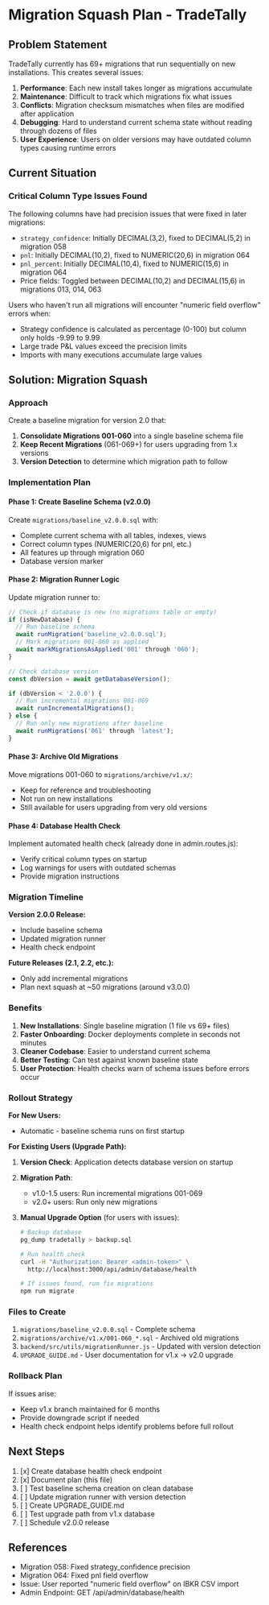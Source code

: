 # Migration Squash Plan - TradeTally

## Problem Statement

TradeTally currently has 69+ migrations that run sequentially on new installations. This creates several issues:

1. **Performance**: Each new install takes longer as migrations accumulate
2. **Maintenance**: Difficult to track which migrations fix what issues
3. **Conflicts**: Migration checksum mismatches when files are modified after application
4. **Debugging**: Hard to understand current schema state without reading through dozens of files
5. **User Experience**: Users on older versions may have outdated column types causing runtime errors

## Current Situation

### Critical Column Type Issues Found

The following columns have had precision issues that were fixed in later migrations:

- `strategy_confidence`: Initially DECIMAL(3,2), fixed to DECIMAL(5,2) in migration 058
- `pnl`: Initially DECIMAL(10,2), fixed to NUMERIC(20,6) in migration 064
- `pnl_percent`: Initially DECIMAL(10,4), fixed to NUMERIC(15,6) in migration 064
- Price fields: Toggled between DECIMAL(10,2) and DECIMAL(15,6) in migrations 013, 014, 063

Users who haven't run all migrations will encounter "numeric field overflow" errors when:
- Strategy confidence is calculated as percentage (0-100) but column only holds -9.99 to 9.99
- Large trade P&L values exceed the precision limits
- Imports with many executions accumulate large values

## Solution: Migration Squash

### Approach

Create a baseline migration for version 2.0 that:

1. **Consolidate Migrations 001-060** into a single baseline schema file
2. **Keep Recent Migrations** (061-069+) for users upgrading from 1.x versions
3. **Version Detection** to determine which migration path to follow

### Implementation Plan

#### Phase 1: Create Baseline Schema (v2.0.0)

Create `migrations/baseline_v2.0.0.sql` with:
- Complete current schema with all tables, indexes, views
- Correct column types (NUMERIC(20,6) for pnl, etc.)
- All features up through migration 060
- Database version marker

#### Phase 2: Migration Runner Logic

Update migration runner to:
```javascript
// Check if database is new (no migrations table or empty)
if (isNewDatabase) {
  // Run baseline schema
  await runMigration('baseline_v2.0.0.sql');
  // Mark migrations 001-060 as applied
  await markMigrationsAsApplied('001' through '060');
}

// Check database version
const dbVersion = await getDatabaseVersion();

if (dbVersion < '2.0.0') {
  // Run incremental migrations 001-069
  await runIncrementalMigrations();
} else {
  // Run only new migrations after baseline
  await runMigrations('061' through 'latest');
}
```

#### Phase 3: Archive Old Migrations

Move migrations 001-060 to `migrations/archive/v1.x/`:
- Keep for reference and troubleshooting
- Not run on new installations
- Still available for users upgrading from very old versions

#### Phase 4: Database Health Check

Implement automated health check (already done in admin.routes.js):
- Verify critical column types on startup
- Log warnings for users with outdated schemas
- Provide migration instructions

### Migration Timeline

**Version 2.0.0 Release:**
- Include baseline schema
- Updated migration runner
- Health check endpoint

**Future Releases (2.1, 2.2, etc.):**
- Only add incremental migrations
- Plan next squash at ~50 migrations (around v3.0.0)

### Benefits

1. **New Installations**: Single baseline migration (1 file vs 69+ files)
2. **Faster Onboarding**: Docker deployments complete in seconds not minutes
3. **Cleaner Codebase**: Easier to understand current schema
4. **Better Testing**: Can test against known baseline state
5. **User Protection**: Health checks warn of schema issues before errors occur

### Rollout Strategy

**For New Users:**
- Automatic - baseline schema runs on first startup

**For Existing Users (Upgrade Path):**

1. **Version Check**: Application detects database version on startup
2. **Migration Path**:
   - v1.0-1.5 users: Run incremental migrations 001-069
   - v2.0+ users: Run only new migrations

3. **Manual Upgrade Option** (for users with issues):
   ```bash
   # Backup database
   pg_dump tradetally > backup.sql

   # Run health check
   curl -H "Authorization: Bearer <admin-token>" \
     http://localhost:3000/api/admin/database/health

   # If issues found, run fix migrations
   npm run migrate
   ```

### Files to Create

1. `migrations/baseline_v2.0.0.sql` - Complete schema
2. `migrations/archive/v1.x/001-060_*.sql` - Archived old migrations
3. `backend/src/utils/migrationRunner.js` - Updated with version detection
4. `UPGRADE_GUIDE.md` - User documentation for v1.x → v2.0 upgrade

### Rollback Plan

If issues arise:
- Keep v1.x branch maintained for 6 months
- Provide downgrade script if needed
- Health check endpoint helps identify problems before full rollout

## Next Steps

1. [x] Create database health check endpoint
2. [x] Document plan (this file)
3. [ ] Test baseline schema creation on clean database
4. [ ] Update migration runner with version detection
5. [ ] Create UPGRADE_GUIDE.md
6. [ ] Test upgrade path from v1.x database
7. [ ] Schedule v2.0.0 release

## References

- Migration 058: Fixed strategy_confidence precision
- Migration 064: Fixed pnl field overflow
- Issue: User reported "numeric field overflow" on IBKR CSV import
- Admin Endpoint: GET /api/admin/database/health
